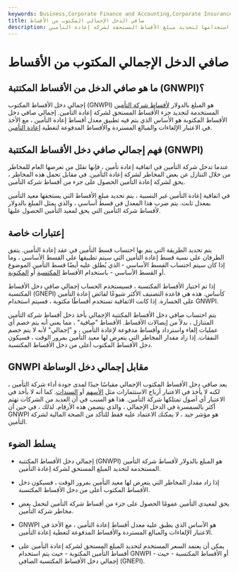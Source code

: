 ```yaml
---
keywords: Business,Corporate Finance and Accounting,Corporate Insurance
title: صافي الدخل الإجمالي المكتوب من الأقساط
description: إجمالي صافي دخل الأقساط المكتوبة هو مبلغ أقساط شركة التأمين التي يتم استخدامها لتحديد مبلغ الأقساط المستحقة لشركة إعادة التأمين.
---
```


# صافي الدخل الإجمالي المكتوب من الأقساط
## ما هو صافي الدخل من الأقساط المكتتبة (GNWPI)؟

إجمالي دخل الأقساط المكتوب (GNWPI) هو المبلغ بالدولار [لأقساط شركة التأمين](/premium) المستخدمة لتحديد جزء الأقساط المستحق لشركة إعادة التأمين. إجمالي صافي دخل الأقساط المكتوبة هو الأساس الذي يتم فيه تطبيق معدل أقساط إعادة التأمين ، مع الأخذ في الاعتبار الإلغاءات والمبالغ المستردة والأقساط المدفوعة لتغطية [إعادة التأمين](/reinsurance).

## فهم إجمالي صافي دخل الأقساط المكتتبة (GNWPI)

عندما تدخل شركة التأمين في اتفاقية إعادة تأمين ، فإنها تقلل من تعرضها العام للمخاطر من خلال التنازل عن بعض المخاطر لشركة إعادة التأمين. في مقابل تحمل هذه المخاطر ، يحق لشركة إعادة التأمين الحصول على جزء من أقساط شركة التأمين.

في اتفاقية إعادة التأمين غير النسبية ، يتم تحديد مبلغ الأقساط التي يستحقها معيد التأمين بمعدل ثابت. يتم ضرب هذا المعدل في قسط أساسي ، والذي يمثل المبلغ بالدولار لأقساط شركة التأمين التي يحق لمعيد التأمين الحصول عليها.

## إعتبارات خاصة

يتم تحديد الطريقة التي يتم بها احتساب قسط التأمين في عقد إعادة التأمين. يتفق الطرفان على نسبة قسط إعادة التأمين التي سيتم تطبيقها على القسط الأساسي ، وما إذا كان سيتم احتساب القسط الأساسي - الذي يُطلق عليه أيضًا قسط التأمين الموضوع أو القسط الأساسي - باستخدام الأقساط [المكتسبة](/earnedpremium) أو [المكتوبة](/written-premium).

إذا تم اختيار الأقساط المكتسبة ، فسيستخدم الحساب إجمالي صافي دخل الأقساط المكتسبة (GNEPI) كأساس. هذه هي قاعدة التصنيف الأكثر شيوعًا لفائض إعادة التأمين على الخسارة. إذا كانت الاتفاقية تستخدم أقساطًا مكتوبة ، فسيتم استخدام GNWPI.

يتم احتساب صافي دخل الأقساط المكتتبة الإجمالي بأخذ دخل أقساط شركة التأمين المتنازل ، بدلاً من إيصالات الأقساط. الأقساط "صافية" ، مما يعني أنه يتم خصم أي عمليات إلغاء واسترداد وأقساط مدفوعة لإعادة التأمين ، و "إجمالي" لأنه لا يتم خصم النفقات. إذا زاد مقدار المخاطر التي يتعرض لها معيد التأمين بمرور الوقت ، فسيكون دخل الأقساط المكتوب أعلى من دخل الأقساط المكتسبة.

## GNWPI مقابل إجمالي دخل الوساطة

يعد صافي دخل الأقساط المكتوب الإجمالي مقياسًا جيدًا لمدى جودة أداء شركة التأمين ، لكنه لا يأخذ في الاعتبار أرباح الاستثمارات مثل [الأسهم](/equity) أو [السندات](/bond). كما أنه لا يأخذ في الاعتبار أي أصول تمتلكها شركة التأمين. هذا هو السبب في أن العديد من الشركات تهتم أكثر بالسمسرة في الدخل الإجمالي ، والذي يتضمن هذه الأرقام. لذلك ، في حين أن GNWPI هو مؤشر جيد ، لا يمكنك الاعتماد عليه فقط للتأكد من الصحة المالية لشركة التأمين.

## يسلط الضوء

- إجمالي دخل الأقساط المكتتبة (GNWPI) هو المبلغ بالدولار لأقساط شركة التأمين المستخدمة لتحديد المبلغ المستحق لشركة إعادة التأمين.

- إذا زاد مقدار المخاطر التي يتعرض لها معيد التأمين بمرور الوقت ، فسيكون دخل الأقساط المكتوب أعلى من دخل الأقساط المكتسبة.

- يحق لمعيدي التأمين عمومًا الحصول على جزء من أقساط شركة التأمين لتحمل بعض مخاطر شركة التأمين.

- GNWPI هو الأساس الذي يطبق عليه معدل أقساط إعادة التأمين ، مع الأخذ في الاعتبار الإلغاءات والمبالغ المستردة والأقساط المدفوعة لتغطية إعادة التأمين.

- يمكن أن يعتمد السعر المستخدم لتحديد المبلغ المستحق لشركة إعادة التأمين على أقساط التأمين المكتوبة - حيث يتم استخدام GNWPI - أو الأقساط المكتسبة - حيث إجمالي دخل الأقساط المكتسبة الصافي (GNEPI).

